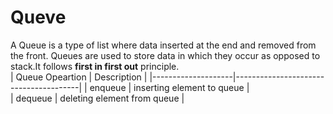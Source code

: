 # Queve
A Queue is a type of list where data inserted at the end and removed from the front. Queues are used to store data in which they occur as opposed to stack.It follows **first in first out** principle.<br>
| Queue Opeartion    | Description                           |
|--------------------|---------------------------------------|
| enqueue            | inserting element to queue            |  
| dequeue            | deleting element from queue           |  
